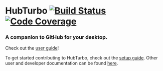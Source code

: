 # HubTurbo [![Build Status](https://img.shields.io/travis/HubTurbo/HubTurbo.svg?style=flat)](https://travis-ci.org/HubTurbo/HubTurbo) [![Code Coverage](https://img.shields.io/coveralls/HubTurbo/HubTurbo.svg?style=flat)](https://coveralls.io/r/HubTurbo/HubTurbo)

### A companion to GitHub for your desktop.

Check out the [user guide](docs/Getting-Started.md)!

To get started contributing to HubTurbo, check out the [setup guide](docs/Development-Environment.md). Other user and developer documentation can be found [here](docs/Home.md).

